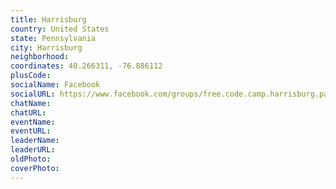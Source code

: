 ```yaml
---
title: Harrisburg
country: United States
state: Pennsylvania
city: Harrisburg
neighborhood: 
coordinates: 40.266311, -76.886112
plusCode:
socialName: Facebook
socialURL: https://www.facebook.com/groups/free.code.camp.harrisburg.pa
chatName:
chatURL:
eventName:
eventURL:
leaderName:
leaderURL:
oldPhoto: 
coverPhoto:
---
```

